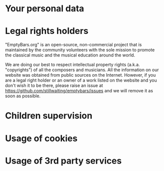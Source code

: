 # Your personal data

# Legal rights holders

"EmptyBars.org" is an open-source, non-commercial project that is maintained by the community 
volunteers with the sole mission to promote the classical music and the musical 
education around the world.
 
We are doing our best to respect intellectual property rights (a.k.a. "copyrights") of 
all the composers and musicians. All the information on our website was obtained from
public sources on the Internet. However, if you are a legal right holder or an owner 
of a work listed on the website and you don't wish it to be there, please raise an issue
at https://github.com/stillwaiting/emptybars/issues and we will remove it as soon as 
possible.

# Children supervision

# Usage of cookies

# Usage of 3rd party services